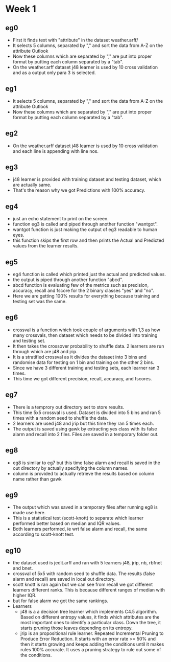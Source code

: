 # Week 1

## eg0
- First it finds text with "attribute" in the dataset weather.arff/
- It selects 5 columns, separated by "," and sort the data from A-Z on the attribute Outlook
- Now these columns which are separated by "," are put into proper format by putting each column separated by a "tab".
- On the weather.arff dataset j48 learner is used by 10 cross validation and as a output only para 3 is selected.

## eg1
- It selects 5 columns, separated by "," and sort the data from A-Z on the attribute Outlook
- Now these columns which are separated by "," are put into proper format by putting each column separated by a "tab".

## eg2
- On the weather.arff dataset j48 learner is used by 10 cross validation and each line is appending with line nos.

## eg3
- j48 learner is provided with training dataset and testing dataset, which are actually same.
- That's the reason why we got Predictions with 100% accuracy.

## eg4
- just an echo statement to print on the screen.
- function eg3 is called and piped through another function "wantgot".
- wantgot function is just making the output of eg3 readable to human eyes.
- this function skips the first row and then prints the Actual and Predicted values from the learner results.

## eg5
- eg4 function is called which printed just the actual and predicted values.
- the output is piped through another function "abcd".
- abcd function is evaluating few of the metrics such as precision, accuracy, recall and fscore for the 2 binary classes "yes" and "no".
- Here we are getting 100% results for everything because training and testing set was the same.

## eg6
- crossval is a function which took couple of arguments with 1,3 as how many crossvals, then dataset which needs to be divided into training and testing set.
- It then takes the crossover probability to shuffle data. 2 learners are run through which are j48 and jrip.
- It is a stratified crossval as it divides the dataset into 3 bins and randomise data for testing on 1 bin and training on the other 2 bins.
- Since we have 3 different training and testing sets, each learner ran 3 times.
- This time we got different precision, recall, accuracy, and fscores.

## eg7
- There is a temprory out directory set to store results. 
- This time 5x5 crossval is used. Dataset is divided into 5 bins and ran 5 times with a random seed to shuffle the data.
- 2 learners are used j48 and jrip but this time they ran 5 times each.
- The output is saved using gawk by extracting yes class with its false alarm and recall into 2 files. Files are saved in a temporary folder out.

## eg8
- eg8 is similar to eg7 but this time false alarm and recall is saved in the out directory by actually specifying the column names.
- column is provided to actually retrieve the results based on column name rather than gawk

## eg9
- The output which was saved in a temporary files after running eg8 is made use here.
- This is a statistical test (scott-knott) to separate which learner performed better based on median and IQR values.
- Both learners performed, ie wrt false alarm and recall, the same according to scott-knott test. 

## eg10
- the dataset used is jedit.arff and ran with 5 learners j48, jrip, nb, rbfnet and bnet. 
- crossval of 5x5 with random seed to shuffle data. The results (false alarm and recall) are saved in local out directory.
- scott knott is ran again but we can see from recall we got different learners different ranks. This is because different ranges of median with higher IQR.
- but for false alarm we got the same rankings.
- Learners
  - j48 is a a decision tree learner which implements C4.5 algorithm. Based on different entropy values, it finds which attributes are the most important ones to identify a particular class. Down the tree, it starts pruning those leaves depending on its entropy.
  - jrip is an propositional rule learner. Repeated Incremental Pruning to Produce Error Reduction. It starts with an error rate >= 50% and then it starts growing and keeps adding the conditions until it makes rules 100% accurate. It uses a pruning strategy to rule out some of the conditions.
